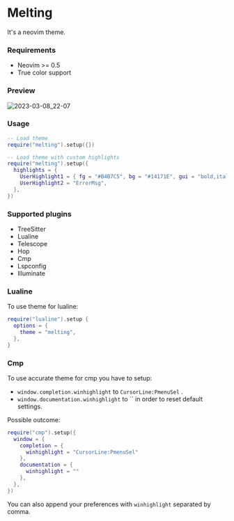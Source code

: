 # Melting
It's a neovim theme.

### Requirements
- Neovim >= 0.5
- True color support

### Preview
![2023-03-08_22-07](https://user-images.githubusercontent.com/17349169/223813830-badd904d-654a-4b98-8b07-e69158a8644e.png)

### Usage
```lua
-- Load theme
require("melting").setup({})

-- Load theme with custom highlights
require("melting").setup({
  highlights = {
    UserHighlight1 = { fg = "#B4B7C5", bg = "#14171E", gui = "bold,italic" },
    UserHighlight2 = "ErrorMsg",
  },
})
```

### Supported plugins
- TreeSitter
- Lualine
- Telescope
- Hop
- Cmp
- Lspconfig
- Illuminate

### Lualine
To use theme for lualine:
```lua
require("lualine").setup {
  options = {
    theme = "melting",
  },
}
```

### Cmp
To use accurate theme for cmp you have to setup:
- `window.completion.winhighlight` to `CursorLine:PmenuSel` .
- `window.documentation.winhighlight` to `` in order to reset default settings.

Possible outcome:
```lua
require("cmp").setup({
  window = {
    completion = {
      winhighlight = "CursorLine:PmenuSel"
    },
    documentation = {
      winhighlight = ""
    },
  },
})
```
You can also append your preferences with `winhighlight` separated by comma.
